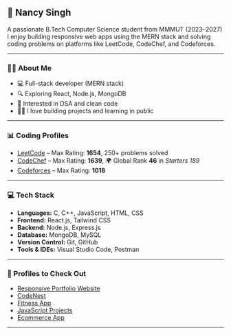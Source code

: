 ## 👋 Nancy Singh


A passionate B.Tech Computer Science student from MMMUT (2023–2027)
I enjoy building responsive web apps using the MERN stack and solving coding problems on platforms like LeetCode, CodeChef, and Codeforces.

---

### 🙋‍♀️ About Me

* 💻 Full-stack developer (MERN stack)
* 🔍 Exploring React, Node.js, MongoDB
* 🧠 Interested in DSA and clean code
* 🧑‍💻 I love building projects and learning in public

---

### 📊 Coding Profiles

* [LeetCode](https://leetcode.com/NancySingh2004) – Max Rating: **1654**, 250+ problems solved
* [CodeChef](https://www.codechef.com/users/NancySingh2004) – Max Rating: **1639**, 🌍 Global Rank **46** in *Starters 189*
* [Codeforces](https://codeforces.com/profile/NancySingh2004) – Max Rating: **1018**

---

### 💻 Tech Stack

* **Languages:** C, C++, JavaScript, HTML, CSS
* **Frontend:** React.js, Tailwind CSS
* **Backend:** Node.js, Express.js
* **Database:** MongoDB, MySQL
* **Version Control:** Git, GitHub
* **Tools & IDEs:** Visual Studio Code, Postman

---

### 🌟 Profiles to Check Out

* [Responsive Portfolio Website](https://github.com/NancySingh2004/responsiveportfolio)
* [CodeNest](https://github.com/NancySingh2004/Online_judge)
* [Fitness App](https://github.com/NancySingh2004/fitnessapp)
* [JavaScript Projects](https://github.com/NancySingh2004/javascriptprojects)
* [Ecommerce App](https://github.com/NancySingh2004/Ecommerce-app)

---

